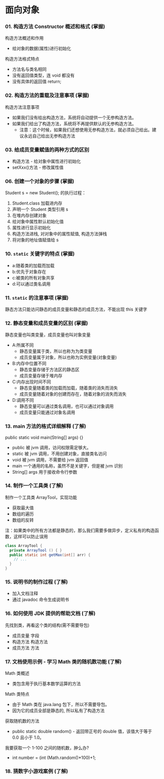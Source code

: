 # 面向对象

### 01. 构造方法 Constructor 概述和格式 (掌握)

构造方法概述和作用
  * 给对象的数据(属性)进行初始化

构造方法格式特点
  * 方法名与类名相同
  * 没有返回值类型，连 void 都没有
  * 没有具体的返回值 return;

### 02. 构造方法的重载及注意事项 (掌握)

构造方法注意事项
  * 如果我们没有给出构造方法，系统将自动提供一个无参构造方法。
  * 如果我们给出了构造方法，系统将不再提供默认的无参构造方法。
    * 注意：这个时候，如果我们还想使用无参构造方法，就必须自己给出。建议永远自己给出无参构造方法

### 03. 给成员变量赋值的两种方式的区别

* 构造方法 - 给对象中属性进行初始化 
* setXxx()方法 - 修改属性值 

### 06. 创建一个对象的步骤 (掌握)

Student s = new Student(); 的执行过程：
  1. Student.class 加载进内存
  2. 声明一个 Student 类型引用 s
  3. 在堆内存创建对象
  4. 给对象中属性默认初始化值
  5. 属性进行显示初始化
  6. 构造方法进栈, 对对象中的属性赋值, 构造方法弹栈
  7. 将对象的地址值赋值给 s

### 10. `static` 关键字的特点 (掌握)

* a:随着类的加载而加载
* b:优先于对象存在
* c:被类的所有对象共享
* d:可以通过类名调用

### 11. `static` 的注意事项 (掌握)

静态方法只能访问静态的成员变量和静态的成员方法，不能出现 this 关键字

### 12. 静态变量和成员变量的区别 (掌握)

静态变量也叫类变量，成员变量也叫对象变量

* A:所属不同
  * 静态变量属于类，所以也称为为类变量
  * 成员变量属于对象，所以也称为实例变量(对象变量)
* B:内存中位置不同
  * 静态变量存储于方法区的静态区
  * 成员变量存储于堆内存
* C:内存出现时间不同
  * 静态变量随着类的加载而加载，随着类的消失而消失
  * 成员变量随着对象的创建而存在，随着对象的消失而消失
* D:调用不同
  * 静态变量可以通过类名调用，也可以通过对象调用
  * 成员变量只能通过对象名调用

### 13. main 方法的格式详细解释 (了解)

public static void main(String[] args) {}
  * public 被 jvm 调用，访问权限需足够大。
  * static 被 jvm 调用，不用创建对象，直接类名访问
  * void 被 jvm 调用，不需要给 jvm 返回值
  * main 一个通用的名称，虽然不是关键字，但是被 jvm 识别
  * String[] args 用于接收命令行参数

### 14. 制作一个工具类 (了解)

制作一个工具类 ArrayTool，实现功能
  * 获取最大值
  * 数组的遍历
  * 数组的反转

注：如果类中的所有方法都是静态的，那么我们需要多做异步，定义私有的构造函数，这样可以防止误用

```java
class ArrayTool {
  private ArrayTool () { }
  public static int getMax(int[] arr) {
    // ...
  }
}
```

### 15. 说明书的制作过程 (了解)

* 加入文档注释
* 通过 javadoc 命令生成说明书

### 16. 如何使用 JDK 提供的帮助文档 (了解)

先找到类，再看这个类的结构(需不需要导包)
  * 成员变量  字段
  * 构造方法  构造方法
  * 成员方法  方法

### 17. 文档使用示例 - 学习 Math 类的随机数功能 (了解)

Math 类概述
  * 类包含用于执行基本数学运算的方法

Math 类特点
  * 由于 Math 类在 java.lang 包下，所以不需要导包。
  * 因为它的成员全部是静态的, 所以私有了构造方法

获取随机数的方法
  * public static double random() - 返回带正号的 double 值，该值大于等于 0.0 且小于 1.0。

我要获取一个 1-100 之间的随机数，肿么办?
  * int number = (int (Math.random()*100)+1;

### 18. 猜数字小游戏案例 (了解)

